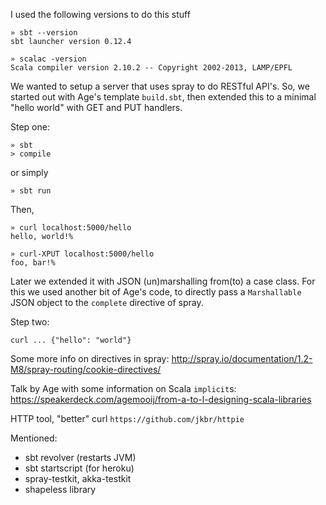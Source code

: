 
I used the following versions to do this stuff

	» sbt --version
	sbt launcher version 0.12.4

	» scalac -version
	Scala compiler version 2.10.2 -- Copyright 2002-2013, LAMP/EPFL

We wanted to setup a server that uses spray to do RESTful API's. So, we
started out with Age's template `build.sbt`, then extended this to a
minimal "hello world" with GET and PUT handlers.

Step one:

	» sbt
	> compile

or simply

	» sbt run

Then,

	» curl localhost:5000/hello
	hello, world!%

	» curl-XPUT localhost:5000/hello
	foo, bar!%


Later we extended it with JSON (un)marshalling from(to) a case class.
For this we used another bit of Age's code, to directly pass a
`Marshallable` JSON object to the `complete` directive of spray.

Step two:

	curl ... {"hello": "world"}

Some more info on directives in spray:
http://spray.io/documentation/1.2-M8/spray-routing/cookie-directives/

Talk by Age with some information on Scala `implicit`s:
https://speakerdeck.com/agemooij/from-a-to-l-designing-scala-libraries

HTTP tool, "better" curl `https://github.com/jkbr/httpie`

Mentioned:
- sbt revolver (restarts JVM)
- sbt startscript (for heroku)
- spray-testkit, akka-testkit
- shapeless library

